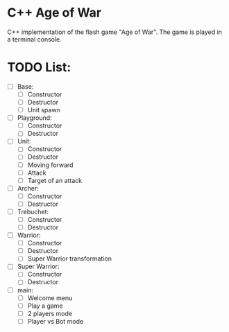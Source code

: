 # C++ Age of War
C++ implementation of the flash game "Age of War". The game is played in a terminal console.

# TODO List:
- [ ] Base:
    - [ ] Constructor
    - [ ] Destructor
    - [ ] Unit spawn
    
- [ ] Playground:
    - [ ] Constructor
    - [ ] Destructor
    
- [ ] Unit: 
    - [ ] Constructor
    - [ ] Destructor
    - [ ] Moving forward
    - [ ] Attack
    - [ ] Target of an attack
    
- [ ] Archer:
    - [ ] Constructor
    - [ ] Destructor
    
- [ ] Trebuchet:
    - [ ] Constructor
    - [ ] Destructor

- [ ] Warrior:
    - [ ] Constructor
    - [ ] Destructor
    - [ ] Super Warrior transformation

- [ ] Super Warrior:
    - [ ] Constructor
    - [ ] Destructor
    
- [ ] main:
    - [ ] Welcome menu
    - [ ] Play a game
    - [ ] 2 players mode
    - [ ] Player vs Bot mode 